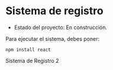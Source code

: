 <h1>Sistema de registro</h1>

* Estado del proyecto: En construcción.

Para ejecutar el sistema, debes poner:

```npm install react```

Sistema de Registro 2
